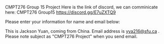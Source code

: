 CMPT276 Group 15 Project
Here is the link of discord, we can comminicate here: CMPT276 Group15
https://discord.gg/E7uZXTQ9

Please enter your information for name and email below:

This is Jackson Yuan, coming from China. Email address is yya216@sfu.ca . Please note subject as "CMPT276 Project" when you send email.
